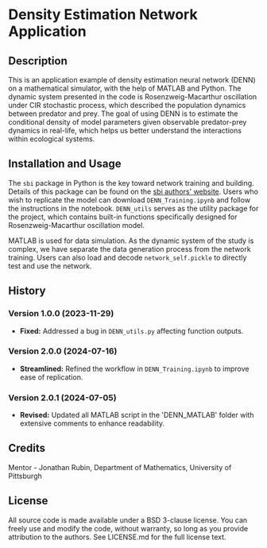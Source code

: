 # Density Estimation Network Application

## Description

This is an application example of density estimation neural network (DENN) on a mathematical simulator, with the help of MATLAB and Python. The dynamic system presented in the code is Rosenzweig-Macarthur oscillation under CIR stochastic process, which described the population dynamics between predator and prey. The goal of using DENN is to estimate the conditional density of model parameters given observable predator-prey dynamics in real-life, which helps us better understand the interactions within ecological systems. 

## Installation and Usage

The `sbi` package in Python is the key toward network training and building. Details of this package can be found on the 
[sbi authors' website](https://github.com/sbi-dev/sbi). Users who wish to replicate the model can download `DENN_Training.ipynb` and follow the instructions in the notebook. `DENN_utils` serves as the utility package for the project, which contains built-in functions specifically designed for Rosenzweig-Macarthur oscillation model.

MATLAB is used for data simulation. As the dynamic system of the study is complex, we have separate the data generation process from the network training. Users can also load and decode `network_self.pickle` to directly test and use the network.



## History

### Version 1.0.0 (2023-11-29)
- **Fixed:** Addressed a bug in `DENN_utils.py` affecting function outputs.

### Version 2.0.0 (2024-07-16)
- **Streamlined:** Refined the workflow in `DENN_Training.ipynb` to improve ease of replication.

### Version 2.0.1 (2024-07-05)
- **Revised:** Updated all MATLAB script in the 'DENN_MATLAB' folder with extensive comments to enhance readability.


## Credits

Mentor - Jonathan Rubin, Department of Mathematics, University of Pittsburgh

## License

All source code is made available under a BSD 3-clause license. You can freely use and modify the code, without warranty, so long as you provide attribution to the authors. See LICENSE.md for the full license text.
